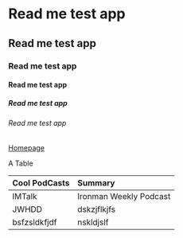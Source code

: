 # Read me test app
## Read me test app
### Read me test app
#### Read me test app
##### Read me test app
###### Read me test app


[Homepage](https://www.youtube.com/watch?v=OoQ_gNTR_tc)


A Table


|Cool PodCasts| Summary|
|:-------|:-------|
|IMTalk|Ironman Weekly Podcast|
|JWHDD|dskzjflkjfs|
|bsfzsldkfjdf|nskldjslf|
